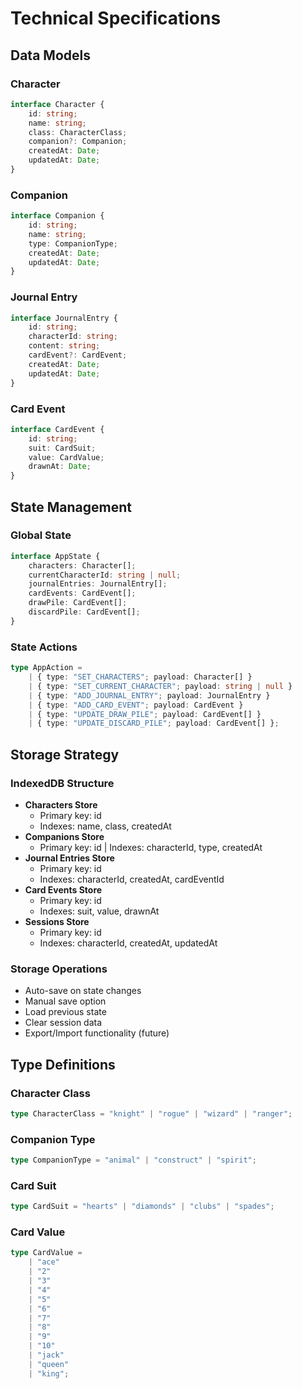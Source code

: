 # Technical Specifications

## Data Models

### Character

```typescript
interface Character {
	id: string;
	name: string;
	class: CharacterClass;
	companion?: Companion;
	createdAt: Date;
	updatedAt: Date;
}
```

### Companion

```typescript
interface Companion {
	id: string;
	name: string;
	type: CompanionType;
	createdAt: Date;
	updatedAt: Date;
}
```

### Journal Entry

```typescript
interface JournalEntry {
	id: string;
	characterId: string;
	content: string;
	cardEvent?: CardEvent;
	createdAt: Date;
	updatedAt: Date;
}
```

### Card Event

```typescript
interface CardEvent {
	id: string;
	suit: CardSuit;
	value: CardValue;
	drawnAt: Date;
}
```

## State Management

### Global State

```typescript
interface AppState {
	characters: Character[];
	currentCharacterId: string | null;
	journalEntries: JournalEntry[];
	cardEvents: CardEvent[];
	drawPile: CardEvent[];
	discardPile: CardEvent[];
}
```

### State Actions

```typescript
type AppAction =
	| { type: "SET_CHARACTERS"; payload: Character[] }
	| { type: "SET_CURRENT_CHARACTER"; payload: string | null }
	| { type: "ADD_JOURNAL_ENTRY"; payload: JournalEntry }
	| { type: "ADD_CARD_EVENT"; payload: CardEvent }
	| { type: "UPDATE_DRAW_PILE"; payload: CardEvent[] }
	| { type: "UPDATE_DISCARD_PILE"; payload: CardEvent[] };
```

## Storage Strategy

### IndexedDB Structure

- **Characters Store**
  - Primary key: id
  - Indexes: name, class, createdAt
- **Companions Store**
  - Primary key: id
    | Indexes: characterId, type, createdAt
- **Journal Entries Store**
  - Primary key: id
  - Indexes: characterId, createdAt, cardEventId
- **Card Events Store**
  - Primary key: id
  - Indexes: suit, value, drawnAt
- **Sessions Store**
  - Primary key: id
  - Indexes: characterId, createdAt, updatedAt

### Storage Operations

- Auto-save on state changes
- Manual save option
- Load previous state
- Clear session data
- Export/Import functionality (future)

## Type Definitions

### Character Class

```typescript
type CharacterClass = "knight" | "rogue" | "wizard" | "ranger";
```

### Companion Type

```typescript
type CompanionType = "animal" | "construct" | "spirit";
```

### Card Suit

```typescript
type CardSuit = "hearts" | "diamonds" | "clubs" | "spades";
```

### Card Value

```typescript
type CardValue =
	| "ace"
	| "2"
	| "3"
	| "4"
	| "5"
	| "6"
	| "7"
	| "8"
	| "9"
	| "10"
	| "jack"
	| "queen"
	| "king";
```
